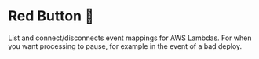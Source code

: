 # Red Button 🔴

List and connect/disconnects event mappings for AWS Lambdas. For when you want processing to pause, for example in the event of a bad deploy.
